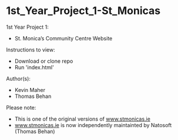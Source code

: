 # 1st_Year_Project_1-St_Monicas
1st Year Project 1:
- St. Monica’s Community Centre Website

Instructions to  view:
- Download or clone repo
- Run 'index.html'

Author(s):
- Kevin Maher
- Thomas Behan

Please note:
- This is one of the original versions of www.stmonicas.ie
- www.stmonicas.ie is now independently maintainted by Natosoft (Thomas Behan)
